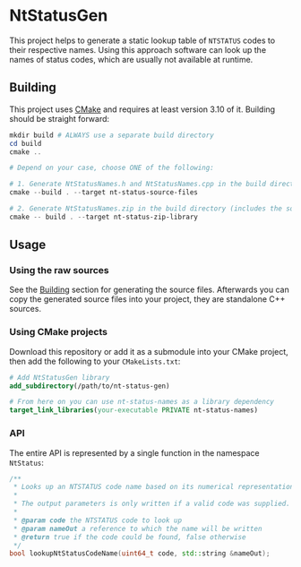 # NtStatusGen

This project helps to generate a static lookup table of `NTSTATUS` codes to their
respective names. Using this approach software can look up the names of status codes,
which are usually not available at runtime.

## Building

This project uses [CMake](https://cmake.org/) and requires at least version 3.10 of it.
Building should be straight forward:
```powershell
mkdir build # ALWAYS use a separate build directory
cd build
cmake ..

# Depend on your case, choose ONE of the following:

# 1. Generate NtStatusNames.h and NtStatusNames.cpp in the build directory
cmake --build . --target nt-status-source-files

# 2. Generate NtStatusNames.zip in the build directory (includes the source files)
cmake -- build . --target nt-status-zip-library
```

## Usage

### Using the raw sources

See the [Building](#building) section for generating the source files. Afterwards you
can copy the generated source files into your project, they are standalone C++ sources.

### Using CMake projects

Download this repository or add it as a submodule into your CMake project, then add
the following to your `CMakeLists.txt`:
```cmake
# Add NtStatusGen library
add_subdirectory(/path/to/nt-status-gen)

# From here on you can use nt-status-names as a library dependency
target_link_libraries(your-executable PRIVATE nt-status-names)
```

### API

The entire API is represented by a single function in the namespace `NtStatus`:
```cpp
/**
 * Looks up an NTSTATUS code name based on its numerical representation.
 * 
 * The output parameters is only written if a valid code was supplied.
 * 
 * @param code the NTSTATUS code to look up
 * @param nameOut a reference to which the name will be written
 * @return true if the code could be found, false otherwise
 */
bool lookupNtStatusCodeName(uint64_t code, std::string &nameOut);
```
